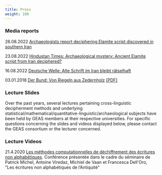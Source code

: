 ```yaml
---
title: Press
weight: 100
---
```




### Media reports

26.08.2022 [Archaeologists report deciphering Elamite script discovered in southern Iran](https://www.tehrantimes.com/news/476079/Archaeologists-report-deciphering-Elamite-script-discovered-in)

23.08.2022 [Hindustan Times: Archaeological mystery: Ancient Elamite script from Iran deciphered?](https://www.hindustantimes.com/lifestyle/art-culture/archaeological-mystery-ancient-elamite-script-from-iran-deciphered-101661235607104.html)

16.08.2022 [Deutsche Welle: Alte Schrift im Iran bleibt rätselhaft](https://www.dw.com/de/arch%C3%A4ologie-r%C3%A4tsel-uralte-schrift-aus-dem-iran-entschl%C3%BCsselt/a-62820375)

03.01.2018 [Der Bund: Von Riegeln aus Zedernholz](https://www.derbund.ch/von-riegeln-aus-zedernholz-923658823294) [[PDF]](<Von Riegeln aus Zedernholz__Der Bund 3.1.2018.pdf>)


### Lecture Slides

Over the past years, several lectures pertaining cross-linguistic decipherment methods and underlying statistical/mathematical/quantitative-linguistic/archaeological subjects have been held by GEAS members at their respective universities. For specific questions concerning the slides and videos displayed below, please contact the GEAS consortium or the lecturer concerned.


### Lecture Videos

21.4.2020 [Les méthodes computationnelles de déchiffrement des écritures non alphabétiques](https://unil.ch/clsl/home/menuinst/recherche/conferences/2020.html). Conférence présentée dans le cadre du séminaire de Patrick Michel, Antoine Viredaz, Michiel de Vaan et Francesca Dell'Oro, "Les écritures non alphabétiques de l’Antiquité"


